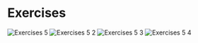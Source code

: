 # Exercises

![Exercises 5](https://user-images.githubusercontent.com/70604577/229873760-6bb51ed0-323a-47a7-843a-7f5b1715b684.png)
![Exercises 5 2](https://user-images.githubusercontent.com/70604577/229873752-3f573397-17e0-4489-b454-1ea281487b27.png)
![Exercises 5 3](https://user-images.githubusercontent.com/70604577/229873755-69fa9ce7-4908-49a8-8268-68018c54514f.png)
![Exercises 5 4](https://user-images.githubusercontent.com/70604577/229873756-8fe4eade-bb0e-4a98-982d-54fee73c3eb5.png)